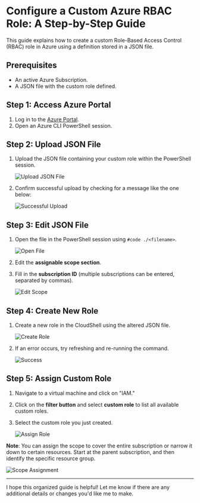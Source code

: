 # Configure a Custom Azure RBAC Role: A Step-by-Step Guide

This guide explains how to create a custom Role-Based Access Control (RBAC) role in Azure using a definition stored in a JSON file.

## Prerequisites

- An active Azure Subscription.
- A JSON file with the custom role defined.

## Step 1: Access Azure Portal

1. Log in to the [Azure Portal](https://portal.azure.com).
2. Open an Azure CLI PowerShell session.

## Step 2: Upload JSON File

1. Upload the JSON file containing your custom role within the PowerShell session.

   ![Upload JSON File](https://github.com/apsessoms/AzureCustomRBACRole/assets/99392512/c07edc4f-6223-4891-8bc5-ef25297f053e)

2. Confirm successful upload by checking for a message like the one below:

   ![Successful Upload](https://github.com/apsessoms/AzureCustomRBACRole/assets/99392512/e506bbfb-c754-4317-a472-adef625a5a53)

## Step 3: Edit JSON File

1. Open the file in the PowerShell session using `#code ./<filename>`.

   ![Open File](https://github.com/apsessoms/AzureCustomRBACRole/assets/99392512/b5fa55a6-9bff-42ce-9fa0-5070ddd43611)

2. Edit the **assignable scope section**.
3. Fill in the **subscription ID** (multiple subscriptions can be entered, separated by commas).

   ![Edit Scope](https://github.com/apsessoms/AzureCustomRBACRole/assets/99392512/9ead8eda-190b-449e-9161-6afb9535bf94)

## Step 4: Create New Role

1. Create a new role in the CloudShell using the altered JSON file.

   ![Create Role](https://github.com/apsessoms/AzureCustomRBACRole/assets/99392512/87db142f-c5a5-42a0-9348-315e32f04ece)

2. If an error occurs, try refreshing and re-running the command.

   ![Success](https://github.com/apsessoms/AzureCustomRBACRole/assets/99392512/71c45228-c98d-4e10-bed7-c8f16c42e3d8)

## Step 5: Assign Custom Role

1. Navigate to a virtual machine and click on "IAM."
2. Click on the **filter button** and select **custom role** to list all available custom roles.
3. Select the custom role you just created.

   ![Assign Role](https://github.com/apsessoms/AzureCustomRBACRole/assets/99392512/bae96f6e-b62a-4acc-9773-f46aa1e0ec8a)

**Note**: You can assign the scope to cover the entire subscription or narrow it down to certain resources. Start at the parent subscription, and then identify the specific resource group.

![Scope Assignment](https://github.com/apsessoms/AzureCustomRBACRole/assets/99392512/4e7a50e9-f655-4d1b-97f9-6f61b685fc47)

---

I hope this organized guide is helpful! Let me know if there are any additional details or changes you'd like me to make.
